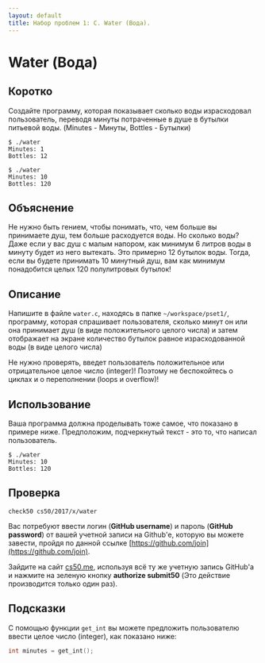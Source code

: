 ```yaml
---
layout: default
title: Набор проблем 1: C. Water (Вода).
---
```

# Water (Вода)

## Коротко

Создайте программу, которая показывает сколько воды израсходовал пользователь, переводя минуты потраченные в душе в бутылки питьевой воды. (Minutes - Минуты, Bottles - Бутылки)
```
$ ./water
Minutes: 1
Bottles: 12

$ ./water
Minutes: 10
Bottles: 120
```
## Объяснение

Не нужно быть гением, чтобы понимать, что, чем больше вы принимаете душ, тем больше расходуется воды. Но сколько воды? Даже если у вас душ с малым напором, как минимум 6 литров воды в минуту будет из него вытекать. Это примерно 12 бутылок воды. Тогда, если вы будете принимать 10 минутный душ, вам как минимум понадобится целых 120 полулитровых бутылок!

## Описание

Напишите в файле `water.c`, находясь в папке `~/workspace/pset1/`, программу, которая спрашивает пользователя, сколько минут он или она принимает душ (в виде положительного целого числа) и затем отображает на экране количество бутылок равное израсходованной воды (в виде целого числа)

Не нужно проверять, введет пользователь положительное или отрицательное целое число (integer)! Поэтому не беспокойтесь о циклах и о переполнении (loops и overflow)!

## Использование

Ваша программа должна проделывать тоже самое, что показано в примере ниже. Предположим, подчеркнутый текст - это то, что написал пользователь.
```
$ ./water
Minutes: 10
Bottles: 120
```
## Проверка
```
check50 cs50/2017/x/water
```
Вас потребуют ввести логин (**GitHub username**) и пароль (**GitHub password**) от вашей учетной записи на Github'е, которую вы можете завести, пройдя по данной ссылке [https://github.com/join](https://github.com/join).

Зайдите на сайт [cs50.me](https://cs50.me/), используя всё ту же учетную запись GitHub'а и нажмите на зеленую кнопку **authorize submit50** (Это действие производится только один раз).

## Подсказки

С помощью функции `get_int` вы можете предложить пользователю ввести целое число (integer), как показано ниже:
```c
int minutes = get_int();
```